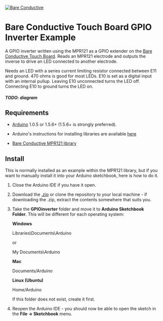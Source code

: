 [![Bare Conductive](https://www.dropbox.com/s/7qmvpvst3kal3qv/LOGO_256x106.png?dl=1)](http://www.bareconductive.com/)

# Bare Conductive Touch Board GPIO Inverter Example

A GPIO inverter written using the MPR121 as a GPIO extender on the [Bare Conductive Touch Board](http://www.bareconductive.com/touch-board). Reads an MPR121 electrode and outputs the inverse to drive an LED connected to another electrode.

Needs an LED with a series current limiting resistor connected between E11 and ground. 470 ohms is good for most LEDs. E10 is set as a digital input with an internal pullup. Leaving E10 unconnected turns the LED off. Connecting E10 to ground turns the LED on.

##### TODO: diagram

## Requirements

* [Arduino](http://arduino.cc/en/Main/Software) 1.0.5 or 1.5.6+ (1.5.6+ is strongly preferred).

* Arduino's instructions for installing libraries are available [here](http://arduino.cc/en/Guide/Libraries)

* [Bare Conductive MPR121 library](https://github.com/BareConductive/mpr121/)

## Install

This is normally installed as an example within the MPR121 library, but if you want to manually install it into your Arduino sketchbook, here is how to do it.

1. Close the Arduino IDE if you have it open.
1. Download the [.zip](https://github.com/BareConductive/mpr121/archive/public.zip) or clone the repository to your local machine - if downloading the .zip, extract the contents somewhere that suits you.
1. Take the **GPIOinverter** folder and move it to **Arduino Sketchbook Folder**. This will be different for each operating system: 

	**Windows**
	
	Libraries\\Documents\\Arduino
	
	or
	
	My Documents\\Arduino	
	
	**Mac**
	
	Documents/Arduino
	
	**Linux (Ubuntu)**
	
	Home/Arduino


	If this folder does not exist, create it first.
1. Reopen the Arduino IDE - you should now be able to open the sketch in the **File -> Sketchbook** menu.
